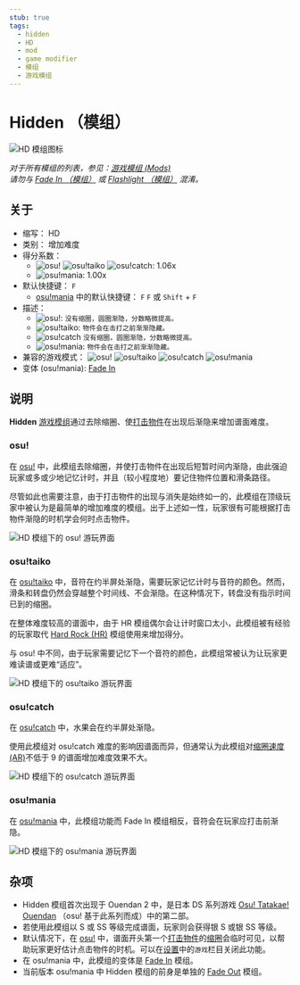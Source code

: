 ```yaml
---
stub: true
tags:
  - hidden
  - HD
  - mod
  - game modifier
  - 模组
  - 游戏模组
---
```


# Hidden （模组）

![HD 模组图标](/wiki/shared/mods/HD.png "Hidden (HD) 模组图标")

*对于所有模组的列表，参见：[游戏模组 (Mods)](/wiki/Gameplay/Game_modifier)*\
*请勿与 [Fade In （模组）](/wiki/Gameplay/Game_modifier/Fade_In) 或 [Flashlight （模组）](/wiki/Gameplay/Game_modifier/Flashlight) 混淆。*

## 关于

- 缩写： HD
- 类别： 增加难度
- 得分系数：
  - ![][osu!] ![][osu!taiko] ![][osu!catch]: 1.06x
  - ![][osu!mania]: 1.00x
- 默认快捷键： `F`
  - [osu!mania](/wiki/Game_mode/osu!mania) 中的默认快捷键： `F` `F` 或 `Shift` + `F`
- 描述：
  - ![][osu!]: `没有缩圈，圆圈渐隐，分数略微提高。`
  - ![][osu!taiko]: `物件会在击打之前渐渐隐藏。`
  - ![][osu!catch] `没有缩圈，圆圈渐隐，分数略微提高。`
  - ![][osu!mania]: `物件会在击打之前渐渐隐藏。`
- 兼容的游戏模式： ![][osu!] ![][osu!taiko] ![][osu!catch] ![][osu!mania]
- 变体 (osu!mania): [Fade In](/wiki/Gameplay/Game_modifier/Fade_In)

## 说明

**Hidden** [游戏模组](/wiki/Gameplay/Game_modifier)通过去除缩圈、使[打击物件](/wiki/Gameplay/Hit_object)在出现后渐隐来增加谱面难度。

### osu!

在 [osu!](/wiki/Game_mode/osu!) 中，此模组去除缩圈，并使打击物件在出现后短暂时间内渐隐，由此强迫玩家或多或少地记忆计时，并且（较小程度地）要记住物件位置和滑条路径。

尽管如此也需要注意，由于打击物件的出现与消失是始终如一的，此模组在顶级玩家中被认为是最简单的增加难度的模组。出于上述如一性，玩家很有可能根据打击物件渐隐的时机学会何时点击物件。

![HD 模组下的 osu! 游玩界面](img/HD-osu.jpg "启用 HD 模组时的 osu! 游玩界面")

### osu!taiko

在 [osu!taiko](/wiki/Game_mode/osu!taiko) 中，音符在约半屏处渐隐，需要玩家记忆计时与音符的颜色。然而，滑条和转盘仍然会穿越整个时间线、不会渐隐。在这种情况下，转盘没有指示时间已到的缩圈。

在整体难度较高的谱面中，由于 HR 模组偶尔会让计时窗口太小，此模组被有经验的玩家取代 [Hard Rock (HR)](/wiki/Gameplay/Game_modifier/Hard_Rock) 模组使用来增加得分。

与 osu! 中不同，由于玩家需要记忆下一个音符的颜色，此模组常被认为让玩家更难读谱或更难“适应”。

![HD 模组下的 osu!taiko 游玩界面](img/HD-taiko.jpg "启用 HD 模组时的 osu!taiko 游玩界面")

### osu!catch

在 [osu!catch](/wiki/Game_mode/osu!catch) 中，水果会在约半屏处渐隐。

使用此模组对 osu!catch 难度的影响因谱面而异，但通常认为此模组对[缩圈速度 (AR)](/wiki/Beatmap/Approach_rate)不低于 9 的谱面增加难度效果不大。

![HD 模组下的 osu!catch 游玩界面](img/HD-catch.jpg "启用 HD 模组时的 osu!catch 游玩界面")

### osu!mania

在 [osu!mania](/wiki/Game_mode/osu!mania) 中，此模组功能而 Fade In 模组相反，音符会在玩家应打击前渐隐。

![HD 模组下的 osu!mania 游玩界面](img/HD-combo-comparison-mania.jpg "osu!mania 中，使用 Hidden 模组在 91x 连击 （左上）、 326x 连击（右上）、 516x 连击（左下）与 900x 连击（右下）的比较图")

## 杂项

- Hidden 模组首次出现于 Ouendan 2 中，是日本 DS 系列游戏 [Osu! Tatakae! Ouendan](https://en.wikipedia.org/wiki/Osu!_Tatakae!_Ouendan) （osu! 基于此系列而成）中的第二部。
- 若使用此模组以 S 或 SS 等级完成谱面，玩家则会获得银 S 或银 SS 等级。
- 默认情况下，在 [osu!](/wiki/Game_mode/osu!) 中，谱面开头第一个[打击物件](/wiki/Gameplay/Hit_object)的[缩圈](/wiki/Gameplay/Hit_object/Approach_circle)会临时可见，以帮助玩家更好估计点击物件的时机。可以在[设置](/wiki/Client/Options)中的`游戏`栏目关闭此功能。
- 在 osu!mania 中，此模组的变体是 [Fade In](/wiki/Gameplay/Game_modifier/Fade_In) 模组。
- 当前版本 osu!mania 中 Hidden 模组的前身是单独的 [Fade Out](/wiki/Gameplay/Game_modifier/Fade_Out) 模组。

[osu!]: /wiki/shared/mode/osu.png "osu!"
[osu!taiko]: /wiki/shared/mode/taiko.png "osu!taiko"
[osu!catch]: /wiki/shared/mode/catch.png "osu!catch"
[osu!mania]: /wiki/shared/mode/mania.png "osu!mania"
